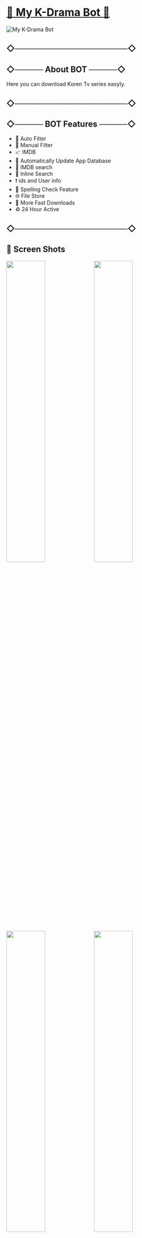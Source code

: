 # [🍿 My K-Drama Bot 🍿](https://t.me/myKdrama_bot)


![My K-Drama Bot](https://telegra.ph/file/ab4d0f4d603c5bb81ac1b.jpg)

## ◇────────────────────◇
## ◇───── About BOT ─────◇
Here you can download Koren Tv series easyly.
## ◇────────────────────◇
## ◇───── BOT Features ─────◇

- 🎯 Auto Filter
- 🎲 Manual Filter
- 📈 IMDB
- 🔰 Automatically Update App Database
- 📱 IMDB search
- 🔎 Inline Search
- ❗️ ids and User info
- 💯 Spelling Check Feature
- 🌐 File Store
- 🚀 More Fast Downloads
- ♻️ 24 Hour Active

## ◇────────────────────◇
##
## 🎨 Screen Shots

<img src="https://user-images.githubusercontent.com/85282650/147603410-261108ba-0ad6-4abb-9039-b3bf9e0c2284.png" width="45%"></img> <img src="https://user-images.githubusercontent.com/85282650/147603465-c33157e8-8930-4e6e-afc6-2a59835d14a5.png" width="45%"></img> 
<img src="https://user-images.githubusercontent.com/85282650/147603665-c219f9a2-8b48-4a1d-96cc-c373d09f190e.png" width="45%"></img> <img src="https://user-images.githubusercontent.com/85282650/147603729-4b3a63fb-2b07-4c79-bfab-6a90f38aa2f1.png" width="45%"></img> 




### 💁‍♂️ How to Use This BOT

1st [Start this BOT](https://t.me/MOD_APK_ROBOT) and type the Name of Any Application to Get the MOD Version. Then Use the Arrow Keys to Select it and Click The Download Button. Then you will Receive Your MOD APK in a few moments 🙆‍♂️. The same is true for groups, but you should use one of the following Keywords when searching [within Groups](http://t.me/MOD_APK_ROBOT?startgroup=botstart) 👇

- 🔑 Keywords : app , apk , mod , /app , /apk , /mod
- 💊 Example : mod Clash of Clans


##

[![🙋‍♂️ Tutorial Video](https://user-images.githubusercontent.com/85282650/147605214-e3676e85-9363-468c-b53a-a099bfe83846.png)](https://t.me/s/SingleDevelopers/640)
 
##


◇───────────────◇

- ☘️ DᕮᐯᕮᒪOᑭᕮR : [@MalithRukshan](https://t.me/About_MalithRukshan)
- [🔥 Single Developers </>](https://t.me/SingleDevelopers) Corporation ©️

◇───────────────◇
# [🔰 MOD Aρρ BOT 🔰](https://t.me/MOD_APK_ROBOT)


![mod-apk-dp](https://user-images.githubusercontent.com/85282650/147602072-4d3e0241-2096-4e9f-9814-140288ed5bfb.png)

## ◇───── BOT Features ─────◇

- 🔥 All Latest MOD App Versions 
- ☘️ Inline MOD App Search
- ✍️ Keyword MOD App Search
- 🔰 Automatically Update App Database
- 🎲 Powerd By Private API
- 🪤 Inbox Supported
- 🙋‍♂️ Supported For Groups 
- ✅ 100% Working MOD Apps
- 🚀 More Fast Downloads
- 🎁 Stock Every Downloaded APK
- ♻️ 24 Hour Active

## ◇────────────────────◇
##
## 🎨 Screen Shots

<img src="https://user-images.githubusercontent.com/85282650/147603410-261108ba-0ad6-4abb-9039-b3bf9e0c2284.png" width="45%"></img> <img src="https://user-images.githubusercontent.com/85282650/147603465-c33157e8-8930-4e6e-afc6-2a59835d14a5.png" width="45%"></img> 
<img src="https://user-images.githubusercontent.com/85282650/147603665-c219f9a2-8b48-4a1d-96cc-c373d09f190e.png" width="45%"></img> <img src="https://user-images.githubusercontent.com/85282650/147603729-4b3a63fb-2b07-4c79-bfab-6a90f38aa2f1.png" width="45%"></img> 




### 💁‍♂️ How to Use This BOT

1st [Start this BOT](https://t.me/MOD_APK_ROBOT) and type the Name of Any Application to Get the MOD Version. Then Use the Arrow Keys to Select it and Click The Download Button. Then you will Receive Your MOD APK in a few moments 🙆‍♂️. The same is true for groups, but you should use one of the following Keywords when searching [within Groups](http://t.me/MOD_APK_ROBOT?startgroup=botstart) 👇

- 🔑 Keywords : app , apk , mod , /app , /apk , /mod
- 💊 Example : mod Clash of Clans


##

[![🙋‍♂️ Tutorial Video](https://user-images.githubusercontent.com/85282650/147605214-e3676e85-9363-468c-b53a-a099bfe83846.png)](https://t.me/s/SingleDevelopers/640)
 
##


◇───────────────◇

- ☘️ DᕮᐯᕮᒪOᑭᕮR : [@MalithRukshan](https://t.me/About_MalithRukshan)
- [🔥 Single Developers </>](https://t.me/SingleDevelopers) Corporation ©️

◇───────────────◇
